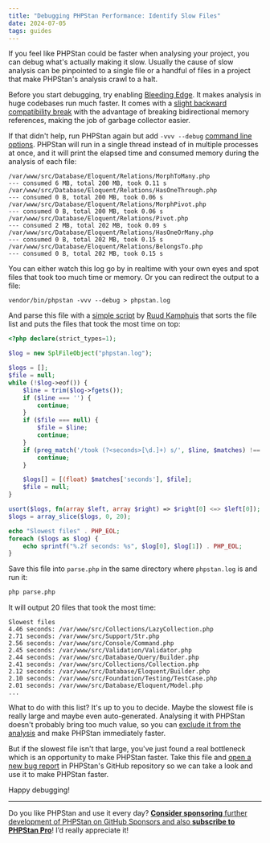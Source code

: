 ```yaml
---
title: "Debugging PHPStan Performance: Identify Slow Files"
date: 2024-07-05
tags: guides
---
```


If you feel like PHPStan could be faster when analysing your project, you can debug what's actually making it slow. Usually the cause of slow analysis can be pinpointed to a single file or a handful of files in a project that make PHPStan's analysis crawl to a halt.

Before you start debugging, try enabling [Bleeding Edge](/blog/what-is-bleeding-edge). It makes analysis in huge codebases run much faster. It comes with a [slight backward compatibility break](/blog/phpstan-1-6-0-with-conditional-return-types#lower-memory-consumption) with the advantage of breaking bidirectional memory references, making the job of garbage collector easier.

If that didn't help, run PHPStan again but add `-vvv --debug` [command line options](/user-guide/command-line-usage). PHPStan will run in a single thread instead of in multiple processes at once, and it will print the elapsed time and consumed memory during the analysis of each file:

```
/var/www/src/Database/Eloquent/Relations/MorphToMany.php
--- consumed 6 MB, total 200 MB, took 0.11 s
/var/www/src/Database/Eloquent/Relations/HasOneThrough.php
--- consumed 0 B, total 200 MB, took 0.06 s
/var/www/src/Database/Eloquent/Relations/MorphPivot.php
--- consumed 0 B, total 200 MB, took 0.06 s
/var/www/src/Database/Eloquent/Relations/Pivot.php
--- consumed 2 MB, total 202 MB, took 0.09 s
/var/www/src/Database/Eloquent/Relations/HasOneOrMany.php
--- consumed 0 B, total 202 MB, took 0.15 s
/var/www/src/Database/Eloquent/Relations/BelongsTo.php
--- consumed 0 B, total 202 MB, took 0.15 s
```

You can either watch this log go by in realtime with your own eyes and spot files that took too much time or memory. Or you can redirect the output to a file:

```
vendor/bin/phpstan -vvv --debug > phpstan.log
```

And parse this file with a [simple script](https://gist.github.com/ruudk/41897eb59ff497b271fc9fa3c7d5fb27) by [Ruud Kamphuis](https://github.com/ruudk) that sorts the file list and puts the files that took the most time on top:

```php
<?php declare(strict_types=1);

$log = new SplFileObject("phpstan.log");

$logs = [];
$file = null;
while (!$log->eof()) {
    $line = trim($log->fgets());
    if ($line === '') {
        continue;
    }
    if ($file === null) {
        $file = $line;
        continue;
    }
    if (preg_match('/took (?<seconds>[\d.]+) s/', $line, $matches) !== 1) {
        continue;
    }

    $logs[] = [(float) $matches['seconds'], $file];
    $file = null;
}

usort($logs, fn(array $left, array $right) => $right[0] <=> $left[0]);
$logs = array_slice($logs, 0, 20);

echo "Slowest files" . PHP_EOL;
foreach ($logs as $log) {
    echo sprintf("%.2f seconds: %s", $log[0], $log[1]) . PHP_EOL;
}
```

Save this file into `parse.php` in the same directory where `phpstan.log` is and run it:

```bash
php parse.php
```

It will output 20 files that took the most time:

```
Slowest files
4.46 seconds: /var/www/src/Collections/LazyCollection.php
2.71 seconds: /var/www/src/Support/Str.php
2.56 seconds: /var/www/src/Console/Command.php
2.45 seconds: /var/www/src/Validation/Validator.php
2.44 seconds: /var/www/src/Database/Query/Builder.php
2.41 seconds: /var/www/src/Collections/Collection.php
2.12 seconds: /var/www/src/Database/Eloquent/Builder.php
2.10 seconds: /var/www/src/Foundation/Testing/TestCase.php
2.01 seconds: /var/www/src/Database/Eloquent/Model.php
...
```

What to do with this list? It's up to you to decide. Maybe the slowest file is really large and maybe even auto-generated. Analysing it with PHPStan doesn't probably bring too much value, so you can [exclude it from the analysis](/user-guide/ignoring-errors#excluding-whole-files) and make PHPStan immediately faster.

But if the slowest file isn't that large, you've just found a real bottleneck which is an opportunity to make PHPStan faster. Take this file and [open a new bug report](https://github.com/phpstan/phpstan/issues/new?template=Bug_report.yaml) in PHPStan's GitHub repository so we can take a look and use it to make PHPStan faster.

Happy debugging!

---

Do you like PHPStan and use it every day? [**Consider sponsoring** further development of PHPStan on GitHub Sponsors and also **subscribe to PHPStan Pro**](/sponsor)! I’d really appreciate it!

